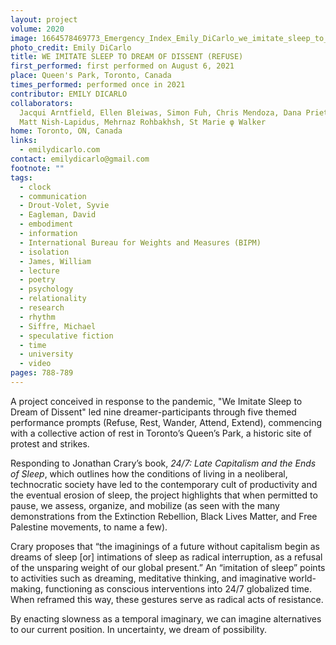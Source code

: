 ```yaml
---
layout: project
volume: 2020
image: 1664578469773_Emergency_Index_Emily_DiCarlo_we_imitate_sleep_to_dream_of_dissent_bw.jpg
photo_credit: Emily DiCarlo
title: WE IMITATE SLEEP TO DREAM OF DISSENT (REFUSE)
first_performed: first performed on August 6, 2021
place: Queen's Park, Toronto, Canada
times_performed: performed once in 2021
contributor: EMILY DICARLO
collaborators:
  Jacqui Arntfield, Ellen Bleiwas, Simon Fuh, Chris Mendoza, Dana Prieto,
  Matt Nish-Lapidus, Mehrnaz Rohbakhsh, St Marie φ Walker
home: Toronto, ON, Canada
links:
  - emilydicarlo.com
contact: emilydicarlo@gmail.com
footnote: ""
tags:
  - clock
  - communication
  - Drout-Volet, Syvie
  - Eagleman, David
  - embodiment
  - information
  - International Bureau for Weights and Measures (BIPM)
  - isolation
  - James, William
  - lecture
  - poetry
  - psychology
  - relationality
  - research
  - rhythm
  - Siffre, Michael
  - speculative fiction
  - time
  - university
  - video
pages: 788-789
---
```


A project conceived in response to the pandemic, "We Imitate Sleep to Dream of Dissent" led nine dreamer-participants through five themed performance prompts (Refuse, Rest, Wander, Attend, Extend), commencing with a collective action of rest in Toronto’s Queen’s Park, a historic site of protest and strikes.

Responding to Jonathan Crary’s book, _24/7: Late Capitalism and the Ends of Sleep_, which outlines how the conditions of living in a neoliberal, technocratic society have led to the contemporary cult of productivity and the eventual erosion of sleep, the project highlights that when permitted to pause, we assess, organize, and mobilize (as seen with the many demonstrations from the Extinction Rebellion, Black Lives Matter, and Free Palestine movements, to name a few).

Crary proposes that “the imaginings of a future without capitalism begin as dreams of sleep [or] intimations of sleep as radical interruption, as a refusal of the unsparing weight of our global present.” An “imitation of sleep” points to activities such as dreaming, meditative thinking, and imaginative world-making, functioning as conscious interventions into 24/7 globalized time. When reframed this way, these gestures serve as radical acts of resistance.

By enacting slowness as a temporal imaginary, we can imagine alternatives to our current position. In uncertainty, we dream of possibility.
